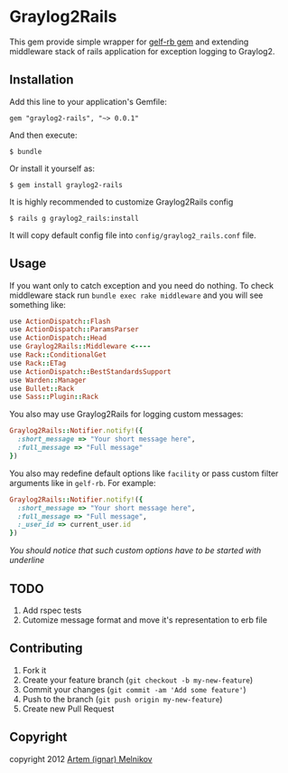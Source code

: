 # Graylog2Rails

This gem provide simple wrapper for [gelf-rb gem](https://github.com/Graylog2/gelf-rb) and extending middleware
stack of rails application for exception logging to Graylog2.

## Installation

Add this line to your application's Gemfile:

    gem "graylog2-rails", "~> 0.0.1"

And then execute:

    $ bundle

Or install it yourself as:

    $ gem install graylog2-rails

It is highly recommended to customize Graylog2Rails config

    $ rails g graylog2_rails:install

It will copy default config file into `config/graylog2_rails.conf` file.


## Usage

If you want only to catch exception and you need do nothing. To check middleware stack run `bundle exec rake middleware` and you will see something like:

```ruby
use ActionDispatch::Flash
use ActionDispatch::ParamsParser
use ActionDispatch::Head
use Graylog2Rails::Middleware <----
use Rack::ConditionalGet
use Rack::ETag
use ActionDispatch::BestStandardsSupport
use Warden::Manager
use Bullet::Rack
use Sass::Plugin::Rack
```

You also may use Graylog2Rails for logging custom messages:

```ruby
Graylog2Rails::Notifier.notify!({
  :short_message => "Your short message here",
  :full_message => "Full message"
})
```

You also may redefine default options like `facility` or pass custom filter arguments like in `gelf-rb`. For example:

```ruby
Graylog2Rails::Notifier.notify!({
  :short_message => "Your short message here",
  :full_message => "Full message",
  :_user_id => current_user.id
})
```

*You should notice that such custom options have to be started with underline*

## TODO

1. Add rspec tests
2. Cutomize message format and move it's representation to erb file

## Contributing

1. Fork it
2. Create your feature branch (`git checkout -b my-new-feature`)
3. Commit your changes (`git commit -am 'Add some feature'`)
4. Push to the branch (`git push origin my-new-feature`)
5. Create new Pull Request

## Copyright

copyright 2012 [Artem (ignar) Melnikov](http://ignar.name)
